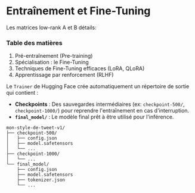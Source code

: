 # Entraînement et Fine-Tuning

Les matrices low-rank A et B détails:
[](https://grok.com/share/c2hhcmQtMg%3D%3D_034ef7a8-49c5-4f72-a5cd-eb1428606fae)
[](https://g.co/gemini/share/b980640f6436)

### Table des matières

1. Pré-entraînement (Pre-training)
2. Spécialisation : le Fine-Tuning
3. Techniques de Fine-Tuning efficaces (LoRA, QLoRA)
4. Apprentissage par renforcement (RLHF)

Le `Trainer` de Hugging Face crée automatiquement un répertoire de sortie qui contient :

* **Checkpoints** : Des sauvegardes intermédiaires (ex: `checkpoint-500/`, `checkpoint-1000/`) pour reprendre l'entraînement en cas d'interruption.
* **`final_model/`** : Le modèle final prêt à être utilisé pour l'inférence.

```
mon-style-de-tweet-v1/
├── checkpoint-500/
│   ├── config.json
│   ├── model.safetensors
│   └── ...
├── checkpoint-1000/
│   └── ...
└── final_model/
    ├── config.json
    ├── model.safetensors
    ├── tokenizer.json
    └── ...
```
